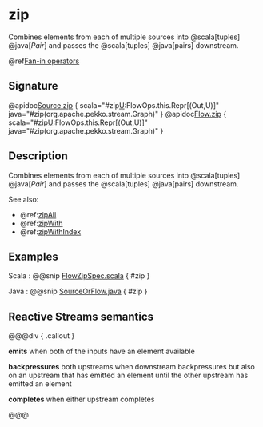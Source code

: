 # zip

Combines elements from each of multiple sources into @scala[tuples] @java[*Pair*] and passes the @scala[tuples] @java[pairs] downstream.

@ref[Fan-in operators](../index.md#fan-in-operators)

## Signature

@apidoc[Source.zip](Source$) { scala="#zip[U](that:org.apache.pekko.stream.Graph[org.apache.pekko.stream.SourceShape[U],_]):FlowOps.this.Repr[(Out,U)]" java="#zip(org.apache.pekko.stream.Graph)" }
@apidoc[Flow.zip](Flow) { scala="#zip[U](that:org.apache.pekko.stream.Graph[org.apache.pekko.stream.SourceShape[U],_]):FlowOps.this.Repr[(Out,U)]" java="#zip(org.apache.pekko.stream.Graph)" }

## Description

Combines elements from each of multiple sources into @scala[tuples] @java[*Pair*] and passes the @scala[tuples] @java[pairs] downstream.

See also:

 * @ref:[zipAll](zipAll.md)
 * @ref:[zipWith](zipWith.md)
 * @ref:[zipWithIndex](zipWithIndex.md)  

## Examples

Scala
:   @@snip [FlowZipSpec.scala](/stream-tests/src/test/scala/org/apache/pekko/stream/scaladsl/FlowZipSpec.scala) { #zip }

Java
:   @@snip [SourceOrFlow.java](/docs/src/test/java/jdocs/stream/operators/SourceOrFlow.java) { #zip }

## Reactive Streams semantics

@@@div { .callout }

**emits** when both of the inputs have an element available

**backpressures** both upstreams when downstream backpressures but also on an upstream that has emitted an element until the other upstream has emitted an element

**completes** when either upstream completes

@@@
